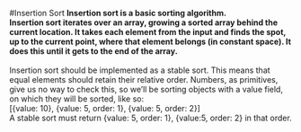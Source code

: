 #Insertion Sort
**Insertion sort is a basic sorting algorithm.
<br />
Insertion sort iterates over an array, growing a sorted array behind the current location. It takes each element from the input and finds the spot, up to the current point, where that element belongs (in constant space). It does this until it gets to the end of the array.**
<br />
<br />
Insertion sort should be implemented as a stable sort. This means that equal elements
should retain their relative order. Numbers, as primitives, give us no way to check this,
so we’ll be sorting objects with a value field, on which they will be sorted, like so:
<br />
[{value: 10}, {value: 5, order: 1}, {value: 5, order: 2}]
<br />
A stable sort must return {value: 5, order: 1}, {value:5, order: 2} in that order.

